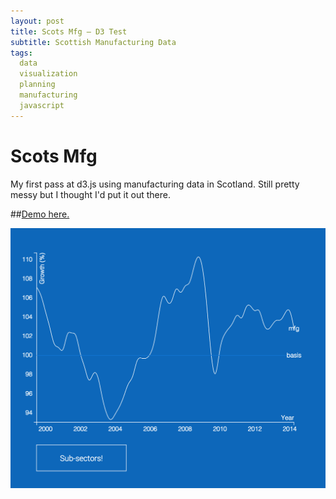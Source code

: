 ```yaml
---
layout: post
title: Scots Mfg – D3 Test
subtitle: Scottish Manufacturing Data
tags:
  data
  visualization
  planning
  manufacturing
  javascript
---
```


# Scots Mfg
My first pass at d3.js using manufacturing data in Scotland. Still pretty messy but I thought I'd put it out there.

##[Demo here.](http://johnmccartin.github.io/scots-mfg/)

![Scots screenshot](https://raw.githubusercontent.com/johnmccartin/johnmccartin.github.io/master/img/scots-mfg.png)